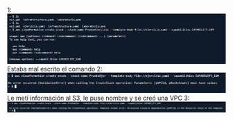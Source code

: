 1:
![alt text](errores\error1.png)
Estaba mal escrito el comando
2:
![alt text](errores\error2.png)
Le metí información al S3, le puse nombre y se creó una VPC
3:
![alt text](errores\error3.png)

